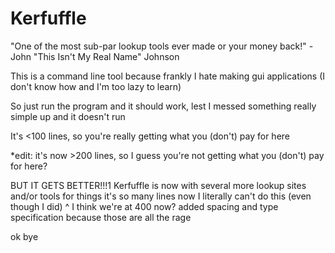 # Kerfuffle
"One of the most sub-par lookup tools ever made or your money back!" - John "This Isn't My Real Name" Johnson

This is a command line tool because frankly I hate making gui applications (I don't know how and I'm too lazy to learn)

So just run the program and it should work, lest I messed something really simple up and it doesn't run

It's <100 lines, so you're really getting what you (don't) pay for here

*edit: it's now >200 lines, so I guess you're not getting what you (don't) pay for here?

BUT IT GETS BETTER!!!1
Kerfuffle is now with several more lookup sites and/or tools for things
it's so many lines now I literally can't do this (even though I did)
^
I think we're at 400 now?
added spacing and type specification because those are all the rage

ok bye
